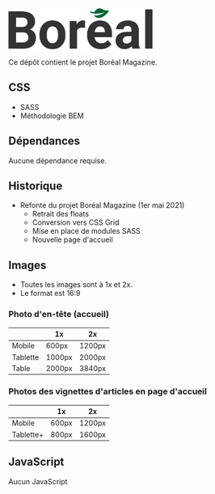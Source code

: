 <img src="liaisons/images-css/logo-boreal-2021.svg" width="285px" height="81px">

Ce dépôt contient le projet Boréal Magazine.

## CSS

- SASS
- Méthodologie BEM

## Dépendances

Aucune dépendance requise.

## Historique

- Refonte du projet Boréal Magazine (1er mai 2021)
  - Retrait des floats
  - Conversion vers CSS Grid
  - Mise en place de modules SASS
  - Nouvelle page d'accueil

## Images

- Toutes les images sont à 1x et 2x.
- Le format est 16:9

### Photo d'en-tête (accueil)

|          | 1x     | 2x     |
| -------- | ------ | ------ |
| Mobile   | 600px  | 1200px |
| Tablette | 1000px | 2000px |
| Table    | 2000px | 3840px |

### Photos des vignettes d'articles en page d'accueil

|           | 1x    | 2x     |
| --------- | ----- | ------ |
| Mobile    | 600px | 1200px |
| Tablette+ | 800px | 1600px |

## JavaScript

Aucun JavaScript
